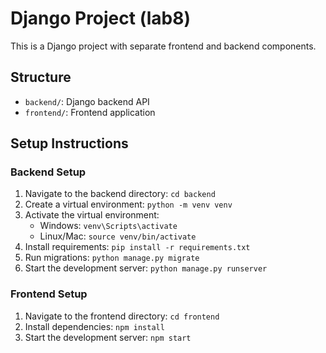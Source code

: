 # Django Project (lab8)

This is a Django project with separate frontend and backend components.

## Structure
- `backend/`: Django backend API
- `frontend/`: Frontend application

## Setup Instructions

### Backend Setup
1. Navigate to the backend directory: `cd backend`
2. Create a virtual environment: `python -m venv venv`
3. Activate the virtual environment:
   - Windows: `venv\Scripts\activate`
   - Linux/Mac: `source venv/bin/activate`
4. Install requirements: `pip install -r requirements.txt`
5. Run migrations: `python manage.py migrate`
6. Start the development server: `python manage.py runserver`

### Frontend Setup
1. Navigate to the frontend directory: `cd frontend`
2. Install dependencies: `npm install`
3. Start the development server: `npm start` 